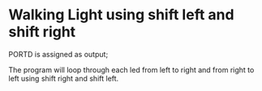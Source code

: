 # Walking Light using shift left and shift right

PORTD is assigned as output;

The program will loop through each led from left to right and from right to left using shift right and shift left.